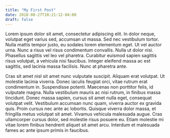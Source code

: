 ```yaml
---
title: "My First Post"
date: 2018-08-27T10:21:12-04:00
draft: false
---
```


Lorem ipsum dolor sit amet, consectetur adipiscing elit. In dolor neque, volutpat eget varius sed, accumsan ut massa. Sed nec vestibulum tortor. Nulla mattis tempor justo, eu sodales lorem elementum eget. Ut vel auctor urna. Nunc a risus vel risus condimentum convallis. Nulla ut dolor nisi. Phasellus sagittis vel leo vel pharetra. Curabitur euismod sapien sagittis risus volutpat, a vehicula nisi faucibus. Integer eleifend massa ac est sagittis, sed lacinia massa facilisis. Nunc at pharetra ante.

Cras sit amet nisl sit amet nunc vulputate suscipit. Aliquam erat volutpat. Ut molestie lacinia viverra. Donec iaculis feugiat orci, vitae rutrum erat condimentum in. Suspendisse potenti. Maecenas non porttitor felis, id vulputate magna. Nulla vestibulum mauris ac nisi rutrum, in finibus massa tincidunt. Donec massa sapien, cursus sit amet nulla eget, consequat volutpat velit. Vestibulum accumsan nunc quam, viverra auctor ex gravida quis. Proin cursus nec ante ac lobortis. Quisque viverra dolor massa, et fringilla metus volutpat sit amet. Vivamus vehicula malesuada augue. Cras ullamcorper cursus dolor, sed molestie risus posuere eu. Etiam molestie mi vitae lorem finibus hendrerit aliquet sit amet arcu. Interdum et malesuada fames ac ante ipsum primis in faucibus.